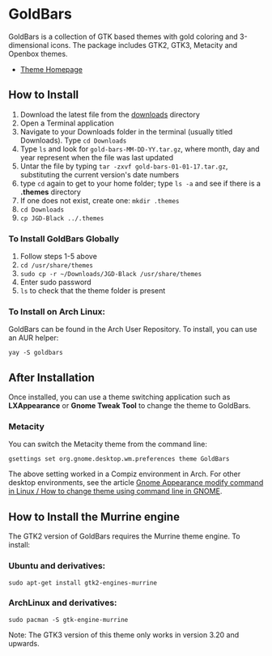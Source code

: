 # GoldBars
GoldBars is a collection of GTK based themes with gold coloring and 3-dimensional icons. The package includes GTK2, GTK3, Metacity and Openbox themes.

* [Theme Homepage](https://www.jasong-designs.com/2018/10/05/goldbars/)

## How to Install

1. Download the latest file from the [downloads](https://github.com/jgpws/gold-bars/tree/master/downloads) directory
2. Open a Terminal application
3. Navigate to your Downloads folder in the terminal (usually titled Downloads). Type `cd Downloads`
4. Type `ls` and look for `gold-bars-MM-DD-YY.tar.gz`, where month, day and year represent when the file was last updated
5. Untar the file by typing `tar -zxvf gold-bars-01-01-17.tar.gz`, substituting the current version's date numbers
6. type `cd` again to get to your home folder; type `ls -a` and see if there is a **.themes** directory
7. If one does not exist, create one: `mkdir .themes`
8. `cd Downloads`
9. `cp JGD-Black ../.themes`

### To Install GoldBars Globally

1. Follow steps 1-5 above
2. `cd /usr/share/themes`
3. `sudo cp -r ~/Downloads/JGD-Black /usr/share/themes`
4. Enter sudo password
5. `ls` to check that the theme folder is present

### To Install on Arch Linux:

GoldBars can be found in the Arch User Repository. To install, you can use an AUR helper:

`yay -S goldbars`

## After Installation

Once installed, you can use a theme switching application such as **LXAppearance** or **Gnome Tweak Tool** to change the theme to GoldBars.

### Metacity

You can switch the Metacity theme from the command line:

`gsettings set org.gnome.desktop.wm.preferences theme GoldBars`

The above setting worked in a Compiz environment in Arch. For other desktop environments, see the article [Gnome Appearance modify command in Linux / How to change theme using command line in GNOME](http://www.pc-freak.net/blog/gnome-appearance-modify-command-in-linux-how-to-change-theme-using-command-line-in-gnome/).

## How to Install the Murrine engine

The GTK2 version of GoldBars requires the Murrine theme engine. To install:
### Ubuntu and derivatives:
`sudo apt-get install gtk2-engines-murrine`
### ArchLinux and derivatives:
`sudo pacman -S gtk-engine-murrine`

Note: The GTK3 version of this theme only works in version 3.20 and upwards.
